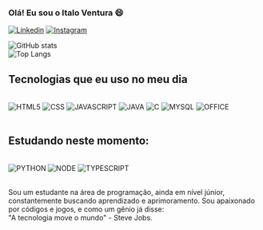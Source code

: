 ### Olá! Eu sou o Italo Ventura 😄


[![Linkedin](https://img.shields.io/badge/LinkedIn-0077B5?style=for-the-badge&logo=linkedin&logoColor=white)](https://www.linkedin.com/in/italopereiraventura/)
[![Instagram](https://img.shields.io/badge/Instagram-E4405F?style=for-the-badge&logo=instagram&logoColor=white)](https://www.instagram.com/ventura_italo/)

![GitHub stats](https://github-readme-stats.vercel.app/api?username=ItaloVenturaa&show_icons=true&theme=github_dark)
<br/>
![Top Langs](https://github-readme-stats.vercel.app/api/top-langs/?username=ItaloVenturaa&theme=github_dark)

## Tecnologias que eu uso no meu dia

<div style="diaplay: inlie_block"><br/>
    <img alt="HTML5" src="https://img.shields.io/badge/HTML5-E34F26?style=for-the-badge&logo=html5&logoColor=white">
    <img alt="CSS" src="https://img.shields.io/badge/CSS3-1572B6?style=for-the-badge&logo=css3&logoColor=white">
    <img alt="JAVASCRIPT" src="https://img.shields.io/badge/JavaScript-323330?style=for-the-badge&logo=javascript&logoColor=F7DF1E">
    <img alt="JAVA" src="https://img.shields.io/badge/Java-ED8B00?style=for-the-badge&logo=openjdk&logoColor=white">
    <img alt="C" src="https://img.shields.io/badge/C-00599C?style=for-the-badge&logo=c&logoColor=white">
    <img alt="MYSQL" src="https://img.shields.io/badge/MySQL-00000F?style=for-the-badge&logo=mysql&logoColor=white">
    <img alt="OFFICE" src="https://img.shields.io/badge/Microsoft_Office-D83B01?style=for-the-badge&logo=microsoft-office&logoColor=white">
</div>

<br/>

## Estudando neste momento:

<div style="diaplay: inlie_block"><br/>
<img alt="PYTHON" src="https://img.shields.io/badge/Python-3776AB?style=for-the-badge&logo=python&logoColor=white">
<img alt="NODE" src="https://img.shields.io/badge/Node.js-43853D?style=for-the-badge&logo=node.js&logoColor=white">
<img alt="TYPESCRIPT" src="https://img.shields.io/badge/TypeScript-007ACC?style=for-the-badge&logo=typescript&logoColor=white">
</div>

<br/>

Sou um estudante na área de programação, ainda em nível júnior, constantemente buscando aprendizado e aprimoramento. Sou apaixonado por códigos e jogos, e como um gênio já disse: <br/> "A tecnologia move o mundo" - Steve Jobs.
